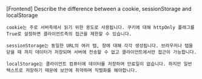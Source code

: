 <!--
파일 이름은 날짜-카테고리 (예시: 2021-03-21-network.md)
-->

[Frontend] Describe the difference between a cookie, sessionStorage and localStorage


```
cookie는 주로 서버측에서 읽기 위한 용도로 사용됩니다. 쿠키에 대해 httpOnly 플래그를 True로 설정하면 클라이언트측의 접근을 제한할 수 있습니다.

sessionStorage는 동일한 URL의 여러 탭, 창에 대해 각각 생성됩니다. 브라우저나 탭을 닫을 때 까지 데이터가 저장되며 서버에 전송할 수 없고 클라이언트에서만 접근이 가능합니다.

localStorage는 클라이언트 컴퓨터에 데이터를 저장하며 만료일이 없습니다. 하지만 일반 텍스트로 저장하기 때문에 보안에 취약하며 직렬화를 해야합니다.
```
